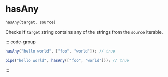 # hasAny

`hasAny(target, source)`

Checks if `target` string contains any of the strings from the `source` iterable.

::: code-group

```ts [data-first]
hasAny("hello world", ["foo", "world"]); // true
```

```ts [data-last]
pipe("hello world", hasAny(["foo", "world"])); // true
```

:::
